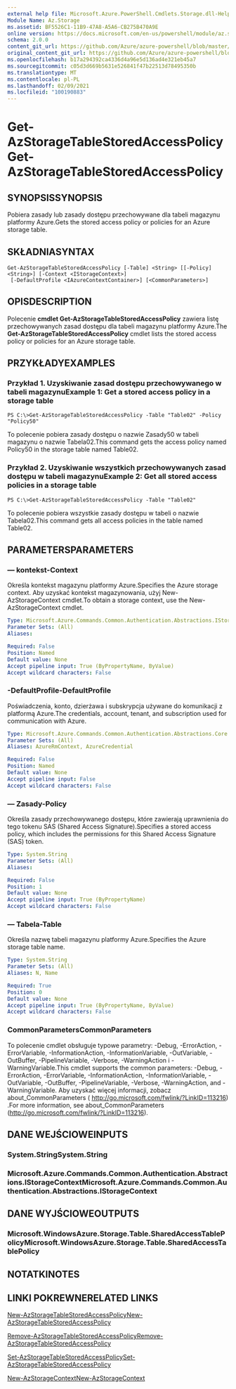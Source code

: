 ```yaml
---
external help file: Microsoft.Azure.PowerShell.Cmdlets.Storage.dll-Help.xml
Module Name: Az.Storage
ms.assetid: BF5526C1-11B9-47A8-A5A6-CB275B470A9E
online version: https://docs.microsoft.com/en-us/powershell/module/az.storage/get-azstoragetablestoredaccesspolicy
schema: 2.0.0
content_git_url: https://github.com/Azure/azure-powershell/blob/master/src/Storage/Storage.Management/help/Get-AzStorageTableStoredAccessPolicy.md
original_content_git_url: https://github.com/Azure/azure-powershell/blob/master/src/Storage/Storage.Management/help/Get-AzStorageTableStoredAccessPolicy.md
ms.openlocfilehash: b17a294392ca4336d4a96e5d136ad4e321eb45a7
ms.sourcegitcommit: c05d3d669b5631e526841f47b22513d78495350b
ms.translationtype: MT
ms.contentlocale: pl-PL
ms.lasthandoff: 02/09/2021
ms.locfileid: "100190883"
---
```

# <span data-ttu-id="97c92-101">Get-AzStorageTableStoredAccessPolicy</span><span class="sxs-lookup"><span data-stu-id="97c92-101">Get-AzStorageTableStoredAccessPolicy</span></span>

## <span data-ttu-id="97c92-102">SYNOPSIS</span><span class="sxs-lookup"><span data-stu-id="97c92-102">SYNOPSIS</span></span>
<span data-ttu-id="97c92-103">Pobiera zasady lub zasady dostępu przechowywane dla tabeli magazynu platformy Azure.</span><span class="sxs-lookup"><span data-stu-id="97c92-103">Gets the stored access policy or policies for an Azure storage table.</span></span>

## <span data-ttu-id="97c92-104">SKŁADNIA</span><span class="sxs-lookup"><span data-stu-id="97c92-104">SYNTAX</span></span>

```
Get-AzStorageTableStoredAccessPolicy [-Table] <String> [[-Policy] <String>] [-Context <IStorageContext>]
 [-DefaultProfile <IAzureContextContainer>] [<CommonParameters>]
```

## <span data-ttu-id="97c92-105">OPIS</span><span class="sxs-lookup"><span data-stu-id="97c92-105">DESCRIPTION</span></span>
<span data-ttu-id="97c92-106">Polecenie **cmdlet Get-AzStorageTableStoredAccessPolicy** zawiera listę przechowywanych zasad dostępu dla tabeli magazynu platformy Azure.</span><span class="sxs-lookup"><span data-stu-id="97c92-106">The **Get-AzStorageTableStoredAccessPolicy** cmdlet lists the stored access policy or policies for an Azure storage table.</span></span>

## <span data-ttu-id="97c92-107">PRZYKŁADY</span><span class="sxs-lookup"><span data-stu-id="97c92-107">EXAMPLES</span></span>

### <span data-ttu-id="97c92-108">Przykład 1. Uzyskiwanie zasad dostępu przechowywanego w tabeli magazynu</span><span class="sxs-lookup"><span data-stu-id="97c92-108">Example 1: Get a stored access policy in a storage table</span></span>
```
PS C:\>Get-AzStorageTableStoredAccessPolicy -Table "Table02" -Policy "Policy50"
```

<span data-ttu-id="97c92-109">To polecenie pobiera zasady dostępu o nazwie Zasady50 w tabeli magazynu o nazwie Tabela02.</span><span class="sxs-lookup"><span data-stu-id="97c92-109">This command gets the access policy named Policy50 in the storage table named Table02.</span></span>

### <span data-ttu-id="97c92-110">Przykład 2. Uzyskiwanie wszystkich przechowywanych zasad dostępu w tabeli magazynu</span><span class="sxs-lookup"><span data-stu-id="97c92-110">Example 2: Get all stored access policies in a storage table</span></span>
```
PS C:\>Get-AzStorageTableStoredAccessPolicy -Table "Table02"
```

<span data-ttu-id="97c92-111">To polecenie pobiera wszystkie zasady dostępu w tabeli o nazwie Tabela02.</span><span class="sxs-lookup"><span data-stu-id="97c92-111">This command gets all access policies in the table named Table02.</span></span>

## <span data-ttu-id="97c92-112">PARAMETERS</span><span class="sxs-lookup"><span data-stu-id="97c92-112">PARAMETERS</span></span>

### <span data-ttu-id="97c92-113">— kontekst</span><span class="sxs-lookup"><span data-stu-id="97c92-113">-Context</span></span>
<span data-ttu-id="97c92-114">Określa kontekst magazynu platformy Azure.</span><span class="sxs-lookup"><span data-stu-id="97c92-114">Specifies the Azure storage context.</span></span>
<span data-ttu-id="97c92-115">Aby uzyskać kontekst magazynowania, użyj New-AzStorageContext cmdlet.</span><span class="sxs-lookup"><span data-stu-id="97c92-115">To obtain a storage context, use the New-AzStorageContext cmdlet.</span></span>

```yaml
Type: Microsoft.Azure.Commands.Common.Authentication.Abstractions.IStorageContext
Parameter Sets: (All)
Aliases:

Required: False
Position: Named
Default value: None
Accept pipeline input: True (ByPropertyName, ByValue)
Accept wildcard characters: False
```

### <span data-ttu-id="97c92-116">-DefaultProfile</span><span class="sxs-lookup"><span data-stu-id="97c92-116">-DefaultProfile</span></span>
<span data-ttu-id="97c92-117">Poświadczenia, konto, dzierżawa i subskrypcja używane do komunikacji z platformą Azure.</span><span class="sxs-lookup"><span data-stu-id="97c92-117">The credentials, account, tenant, and subscription used for communication with Azure.</span></span>

```yaml
Type: Microsoft.Azure.Commands.Common.Authentication.Abstractions.Core.IAzureContextContainer
Parameter Sets: (All)
Aliases: AzureRmContext, AzureCredential

Required: False
Position: Named
Default value: None
Accept pipeline input: False
Accept wildcard characters: False
```

### <span data-ttu-id="97c92-118">— Zasady</span><span class="sxs-lookup"><span data-stu-id="97c92-118">-Policy</span></span>
<span data-ttu-id="97c92-119">Określa zasady przechowywanego dostępu, które zawierają uprawnienia do tego tokenu SAS (Shared Access Signature).</span><span class="sxs-lookup"><span data-stu-id="97c92-119">Specifies a stored access policy, which includes the permissions for this Shared Access Signature (SAS) token.</span></span>

```yaml
Type: System.String
Parameter Sets: (All)
Aliases:

Required: False
Position: 1
Default value: None
Accept pipeline input: True (ByPropertyName)
Accept wildcard characters: False
```

### <span data-ttu-id="97c92-120">— Tabela</span><span class="sxs-lookup"><span data-stu-id="97c92-120">-Table</span></span>
<span data-ttu-id="97c92-121">Określa nazwę tabeli magazynu platformy Azure.</span><span class="sxs-lookup"><span data-stu-id="97c92-121">Specifies the Azure storage table name.</span></span>

```yaml
Type: System.String
Parameter Sets: (All)
Aliases: N, Name

Required: True
Position: 0
Default value: None
Accept pipeline input: True (ByPropertyName, ByValue)
Accept wildcard characters: False
```

### <span data-ttu-id="97c92-122">CommonParameters</span><span class="sxs-lookup"><span data-stu-id="97c92-122">CommonParameters</span></span>
<span data-ttu-id="97c92-123">To polecenie cmdlet obsługuje typowe parametry: -Debug, -ErrorAction, -ErrorVariable, -InformationAction, -InformationVariable, -OutVariable, -OutBuffer, -PipelineVariable, -Verbose, -WarningAction i -WarningVariable.</span><span class="sxs-lookup"><span data-stu-id="97c92-123">This cmdlet supports the common parameters: -Debug, -ErrorAction, -ErrorVariable, -InformationAction, -InformationVariable, -OutVariable, -OutBuffer, -PipelineVariable, -Verbose, -WarningAction, and -WarningVariable.</span></span> <span data-ttu-id="97c92-124">Aby uzyskać więcej informacji, zobacz about_CommonParameters ( http://go.microsoft.com/fwlink/?LinkID=113216) .</span><span class="sxs-lookup"><span data-stu-id="97c92-124">For more information, see about_CommonParameters (http://go.microsoft.com/fwlink/?LinkID=113216).</span></span>

## <span data-ttu-id="97c92-125">DANE WEJŚCIOWE</span><span class="sxs-lookup"><span data-stu-id="97c92-125">INPUTS</span></span>

### <span data-ttu-id="97c92-126">System.String</span><span class="sxs-lookup"><span data-stu-id="97c92-126">System.String</span></span>

### <span data-ttu-id="97c92-127">Microsoft.Azure.Commands.Common.Authentication.Abstractions.IStorageContext</span><span class="sxs-lookup"><span data-stu-id="97c92-127">Microsoft.Azure.Commands.Common.Authentication.Abstractions.IStorageContext</span></span>

## <span data-ttu-id="97c92-128">DANE WYJŚCIOWE</span><span class="sxs-lookup"><span data-stu-id="97c92-128">OUTPUTS</span></span>

### <span data-ttu-id="97c92-129">Microsoft.WindowsAzure.Storage.Table.SharedAccessTablePolicy</span><span class="sxs-lookup"><span data-stu-id="97c92-129">Microsoft.WindowsAzure.Storage.Table.SharedAccessTablePolicy</span></span>

## <span data-ttu-id="97c92-130">NOTATKI</span><span class="sxs-lookup"><span data-stu-id="97c92-130">NOTES</span></span>

## <span data-ttu-id="97c92-131">LINKI POKREWNE</span><span class="sxs-lookup"><span data-stu-id="97c92-131">RELATED LINKS</span></span>

[<span data-ttu-id="97c92-132">New-AzStorageTableStoredAccessPolicy</span><span class="sxs-lookup"><span data-stu-id="97c92-132">New-AzStorageTableStoredAccessPolicy</span></span>](./New-AzStorageTableStoredAccessPolicy.md)

[<span data-ttu-id="97c92-133">Remove-AzStorageTableStoredAccessPolicy</span><span class="sxs-lookup"><span data-stu-id="97c92-133">Remove-AzStorageTableStoredAccessPolicy</span></span>](./Remove-AzStorageTableStoredAccessPolicy.md)

[<span data-ttu-id="97c92-134">Set-AzStorageTableStoredAccessPolicy</span><span class="sxs-lookup"><span data-stu-id="97c92-134">Set-AzStorageTableStoredAccessPolicy</span></span>](./Set-AzStorageTableStoredAccessPolicy.md)

[<span data-ttu-id="97c92-135">New-AzStorageContext</span><span class="sxs-lookup"><span data-stu-id="97c92-135">New-AzStorageContext</span></span>](./New-AzStorageContext.md)


